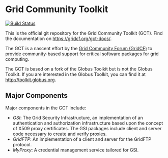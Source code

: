 Grid Community Toolkit
======================

[![Build Status](https://api.travis-ci.com/gridcf/gct.svg?branch=master)](https://travis-ci.com/gridcf/gct)

This is the official git repository for the Grid Community Toolkit (GCT). Find the documentation on https://gridcf.org/gct-docs/.

The GCT is a nascent effort by the [Grid Community Forum (GridCF)](https://gridcf.org/) to provide community-based support for critical software packages for grid computing.

The GCT is based on a fork of the Globus Toolkit but is not the Globus Toolkit.  If you are interested in the Globus Toolkit, you can find it at <http://toolkit.globus.org>.


Major Components
-----------------

Major components in the GCT include:

- *GSI*: The Grid Security Infrastructure, an implementation of an authentication and authorization infrastructure based upon the concept of X509 proxy certificates.
  The GSI packages include client and server code necessary to create and verify proxies.
- *GridFTP*: An implementation of a client and server for the GridFTP protocol.
- *MyProxy*: A credential management service tailored for GSI.


